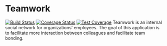 # Teamwork
[![Build Status](https://travis-ci.org/theonestenza/Teamwork.svg?branch=develop)](https://travis-ci.org/theonestenza/Teamwork) [![Coverage Status](https://coveralls.io/repos/github/theonestenza/Teamwork/badge.svg?branch=develop)](https://coveralls.io/github/theonestenza/Teamwork?branch=develop) [![Test Coverage](https://api.codeclimate.com/v1/badges/f1a2d51a17c752ba7bf3/test_coverage)](https://codeclimate.com/github/theonestenza/Teamwork/test_coverage)
Teamwork is an internal social network for organizations’ employees. The goal of this
application is to facilitate more interaction between colleagues and facilitate team bonding.
